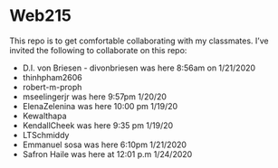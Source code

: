 # Web215

This repo is to get comfortable collaborating with my classmates. I’ve invited the following to collaborate on this repo:

-	D.I. von Briesen - divonbriesen was here 8:56am on 1/21/2020
-	thinhpham2606
-	robert-m-proph
-	mseelingerjr was here 9:57pm 1/20/20
-	ElenaZelenina was here 10:00 pm 1/19/20
-	Kewalthapa
-	KendallCheek was here 9:35 pm 1/19/20
-	LTSchmiddy
-  Emmanuel sosa was here 6:10pm 1/21/2020
-  Safron Haile was here at 12:01 p.m 1/24/2020

   

